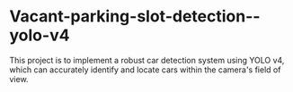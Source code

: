 # Vacant-parking-slot-detection--yolo-v4
This project is to implement a robust car detection system using YOLO v4, which can accurately identify and locate cars within the camera's field of view.



